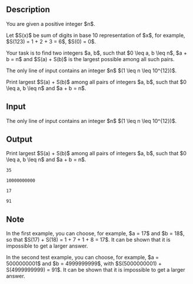 ## Description

<div><p>You are given a positive integer $n$.</p><p>Let $S(x)$ be sum of digits in base 10 representation of $x$, for example, $S(123) = 1 + 2 + 3 = 6$, $S(0) = 0$.</p><p>Your task is to find two integers $a, b$, such that $0 \leq a, b \leq n$, $a + b = n$ and $S(a) + S(b)$ is the largest possible among all such pairs.</p></div><div class="input-specification"><p>The only line of input contains an integer $n$ $(1 \leq n \leq 10^{12})$.</p></div><div class="output-specification"><p>Print largest $S(a) + S(b)$ among all pairs of integers $a, b$, such that $0 \leq a, b \leq n$ and $a + b = n$.</p></div>

## Input

<p>The only line of input contains an integer $n$ $(1 \leq n \leq 10^{12})$.</p>

## Output

<p>Print largest $S(a) + S(b)$ among all pairs of integers $a, b$, such that $0 \leq a, b \leq n$ and $a + b = n$.</p>





```input1
35

```




```input2
10000000000

```




```output1
17

```




```output2
91

```



## Note

<p>In the first example, you can choose, for example, $a = 17$ and $b = 18$, so that $S(17) + S(18) = 1 + 7 + 1 + 8 = 17$. It can be shown that it is impossible to get a larger answer.</p><p>In the second test example, you can choose, for example, $a = 5000000001$ and $b = 4999999999$, with $S(5000000001) + S(4999999999) = 91$. It can be shown that it is impossible to get a larger answer.</p>
